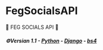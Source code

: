  # FegSocialsAPI
 🦍 FEG SOCIALS API 🦍
 <p>                                                      </p> 
 
 <h5> <b>⚙Versian 1.1</b> - <u>Python</u> - <u>Django</u> - <u>bs4</u> </h5> 
 <h1>                                                           </h1>
 <title>For edit project 👇🏻<title>
 <pre>- apt install python3  
- pip install django  
- git clone https://github.com/JustinStar-py/feg-social-api   
- cd feg-social-api  
- pip -r install requirements  
- python manage.py migrate  
- python manage.py runserver  
- Now, you can see base codes and ... !😄</pre> 
 <h1>                                         </h1>
 <table>   
  <li> Instagram API 🍟</li>   
  <li> Twitter API 🍗</li>   
  <li> Telegram coming soon..!</li> 
</table> 

<p>🌍Documentation:</p> 

<h4>*GET - API - Instagram📸</h4>

<h3>Get all information:</h3>
<pre>All Data:          API/GET/Instagram/get_data</pre>

<h3>Get details:</h3>
<pre>
  <table>
   <li>Name - instagram:                   API/GET/Instagram/full_name</li>
   <li>Bio - Instagram:                    API/GET/Instagram/biography</li>
   <li>Followers - Instagram:              API/GET/Instagram/followers</li>
   <li>Following - Instagram:              API/GET/Instagram/following</li>
   <li>Profile pic url - Instagram:        API/GET/Instagram/profile_pic_url</li>
   <li>business category name - Instagram: API/GET/Instagram/business_category_name</li>
   <li>posts video - Instagram:            API/GET/Instagram/posts_video</li>
   <li>display url - Instagram:            API/GET/Instagram/display_url</li>
   <li>business email - Instagram:         API/GET/Instagram/business_email</li>
   <li>and more ....</li>
  </table>
 </pre>

<h4>*GET - API - Twitter🕊</h4>

<h3>Get all information:</h3>
<pre>All Data:          API/GET/Twitter/get_data</pre>

<h3>Get details:</h3>
<pre>
  <table>
    <li>Name - Twitter:                   API/GET/Twitter/Name</li>
    <li>Bio - Twitter:                    API/GET/Twitter/Bio</li>
    <li>Followers - Twitter:              API/GET/Twitter/Followers</li>
    <li>Following - Twitter:              API/GET/Twitter/Following</li>
    <li>Location - Twitter:               API/GET/Twitter/Location</li>
    <li>Language - Twitter:               API/GET/Twitter/Language</li>
    <li>Retweets - Twitter:               API/GET/Twitter/Retweets</li>
    <li>and more ....</li>
  </table>
</pre>
